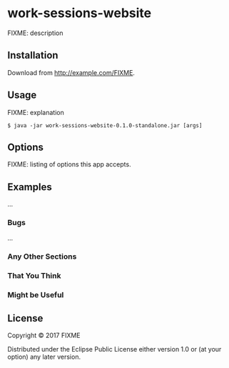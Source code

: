 # work-sessions-website

FIXME: description

## Installation

Download from http://example.com/FIXME.

## Usage

FIXME: explanation

    $ java -jar work-sessions-website-0.1.0-standalone.jar [args]

## Options

FIXME: listing of options this app accepts.

## Examples

...

### Bugs

...

### Any Other Sections
### That You Think
### Might be Useful

## License

Copyright © 2017 FIXME

Distributed under the Eclipse Public License either version 1.0 or (at
your option) any later version.
